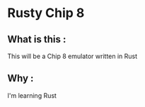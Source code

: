 Rusty Chip 8
============

What is this : 
--------------

This will be a Chip 8 emulator written in Rust

Why : 
-----

I'm learning Rust